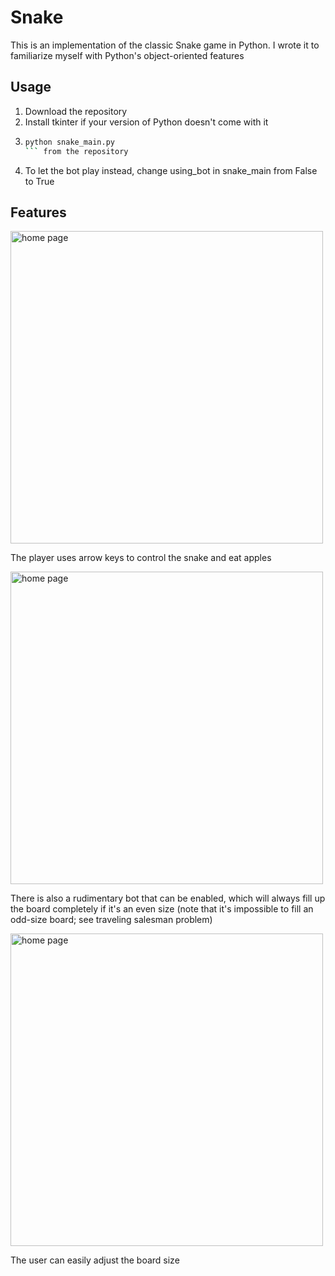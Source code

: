 # Snake

This is an implementation of the classic Snake game in Python. I wrote it to familiarize myself with Python's object-oriented features

## Usage

1. Download the repository
2. Install tkinter if your version of Python doesn't come with it
4. ```bash
   python snake_main.py
   ``` from the repository
5. To let the bot play instead, change using_bot in snake_main from False to True

## Features

<img src="https://drive.google.com/uc?export=view&id=1dG51NTXbzaMRuuIPGTF3hjlYSulW0CNs" alt="home page" width="500" height="500">

The player uses arrow keys to control the snake and eat apples

<img src="https://drive.google.com/uc?export=view&id=1ddPkVR-PV_roiMu2bKYEqInlUV36tv6q" alt="home page" width="500" height="500">

There is also a rudimentary bot that can be enabled, which will always fill up the board completely if it's an even size (note that it's impossible to fill an odd-size board; see traveling salesman problem)

<img src="https://drive.google.com/uc?export=view&id=1GIWNU7tKzo48Jz2n4E8rM5IxixsDeZnM" alt="home page" width="500" height="500">

The user can easily adjust the board size
